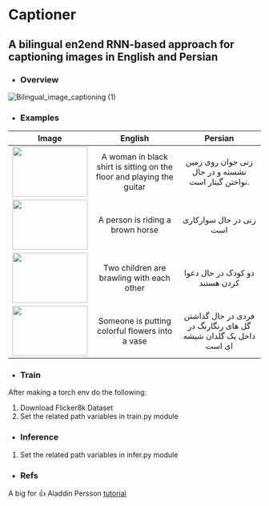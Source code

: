 # Captioner
## A bilingual en2end RNN-based approach for captioning images in English and Persian

- ### Overview
![Bilingual_image_captioning (1)](https://user-images.githubusercontent.com/79300456/215791467-aac4fe16-dbdb-46ed-9d42-22ec1fd53217.jpg)

- ### Examples


| Image | English    | Persian    |
| :---:   | :---: | :---: |
| <img src="https://user-images.githubusercontent.com/79300456/215793351-c859c844-b3a6-4971-92c0-464e8124e39e.png" data-canonical-src="https://user-images.githubusercontent.com/79300456/215793351-c859c844-b3a6-4971-92c0-464e8124e39e.png" width="150" height="100" /> | A woman in black shirt is sitting on the floor and playing the guitar   | زنی جوان روی زمین نشسته و در حال نواختن گیتار است.   |
| <img src="https://user-images.githubusercontent.com/79300456/215793360-24e9b4b5-abc6-4e66-8e76-cbfb2737ce7a.png" data-canonical-src="https://user-images.githubusercontent.com/79300456/215793360-24e9b4b5-abc6-4e66-8e76-cbfb2737ce7a.png" width="150" height="100" /> | A person is riding a brown horse | زنی در حال سوارکاری است   |
| <img src="https://user-images.githubusercontent.com/79300456/215793372-86b68fb0-ce59-4221-8208-8410d8a379fa.png" data-canonical-src="https://user-images.githubusercontent.com/79300456/215793372-86b68fb0-ce59-4221-8208-8410d8a379fa.png" width="150" height="100" /> | Two children are brawling with each other   | دو کودک در حال دعوا کردن هستند   |
| <img src="https://user-images.githubusercontent.com/79300456/215793378-2a90bfcf-bb80-4d5e-a72f-3160cb4c8de4.png" data-canonical-src="https://user-images.githubusercontent.com/79300456/215793378-2a90bfcf-bb80-4d5e-a72f-3160cb4c8de4.png" width="150" height="100" /> | Someone is putting colorful flowers into a vase   | فردی در حال گذاشتن گل های رنگارنگ در داخل یک گلدان شیشه ای است   |


- ### Train
After making a torch env do the following:
1. Download Flicker8k Dataset
2. Set the related path variables in train.py module
- ### Inference
1. Set the related path variables in infer.py module 
- ### Refs
A big for :thumbsup: Aladdin Persson [tutorial](https://www.youtube.com/watch?v=y2BaTt1fxJU)
